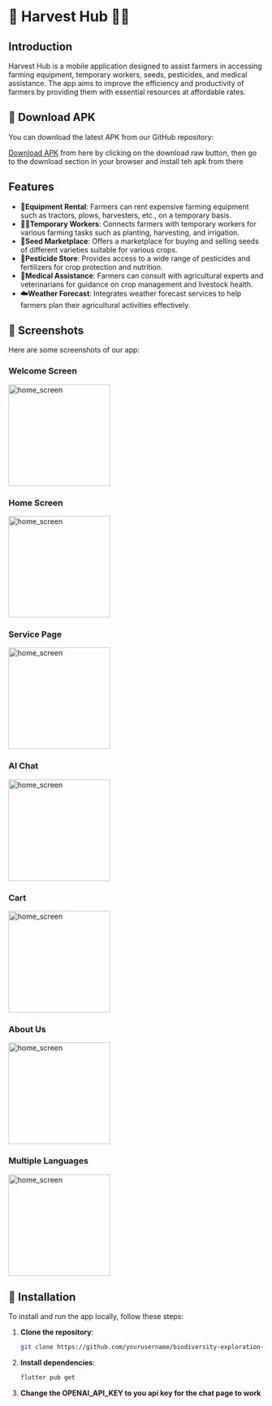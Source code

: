 # 🧺 Harvest Hub 🧑‍🌾




## Introduction

Harvest Hub is a mobile application designed to assist farmers in accessing farming equipment, temporary workers, seeds, pesticides, and medical assistance. The app aims to improve the efficiency and productivity of farmers by providing them with essential resources at affordable rates.


## 📲 Download APK

You can download the latest APK from our GitHub repository:

[Download APK](assets/app-release.apk) from here by clicking on the download raw button, then go to the download section in your browser and install teh apk from there


## Features

- **🚜Equipment Rental**: Farmers can rent expensive farming equipment such as tractors, plows, harvesters, etc., on a temporary basis.
- **👩‍🌾Temporary Workers**: Connects farmers with temporary workers for various farming tasks such as planting, harvesting, and irrigation.
- **🌱Seed Marketplace**: Offers a marketplace for buying and selling seeds of different varieties suitable for various crops.
- **🦟Pesticide Store**: Provides access to a wide range of pesticides and fertilizers for crop protection and nutrition.
- **🏥Medical Assistance**: Farmers can consult with agricultural experts and veterinarians for guidance on crop management and livestock health.
- **☁️Weather Forecast**: Integrates weather forecast services to help farmers plan their agricultural activities effectively.


## 📸 Screenshots

Here are some screenshots of our app:

### Welcome Screen
<img src="https://github.com/abhijit-23blaze/Harvest-Hub/blob/main/assets/Screenshot_20240601-182745.png" alt="home_screen" width="200">

### Home Screen
<img src="https://github.com/abhijit-23blaze/Harvest-Hub/blob/main/assets/Screenshot_20240601-182818.png" alt="home_screen" width="200">

### Service Page
<img src="https://github.com/abhijit-23blaze/Harvest-Hub/blob/main/assets/Screenshot_20240601-182826.png" alt="home_screen" width="200">

### AI Chat
<img src="https://github.com/abhijit-23blaze/Harvest-Hub/blob/main/assets/Screenshot_20240601-182903.png" alt="home_screen" width="200">

### Cart 
<img src="https://github.com/abhijit-23blaze/Harvest-Hub/blob/main/assets/Screenshot_20240601-182911.png" alt="home_screen" width="200">

### About Us
<img src="https://github.com/abhijit-23blaze/Harvest-Hub/blob/main/assets/Screenshot_20240601-182928.png" alt="home_screen" width="200">

### Multiple Languages
<img src="https://github.com/abhijit-23blaze/Harvest-Hub/blob/main/assets/Screenshot_20240601-182806.png" alt="home_screen" width="200">



## 🚀 Installation

To install and run the app locally, follow these steps:

1. **Clone the repository**:
   ```sh
   git clone https://github.com/yourusername/biodiversity-exploration-app.git

  2. **Install dependencies**:
     ```sh
     flutter pub get 

  3. **Change the OPENAI_API_KEY to you api key for the chat page to work**


  

